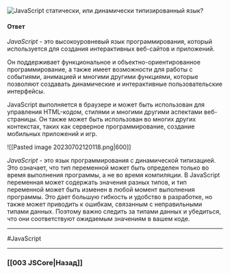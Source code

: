 ![JavaScript статически, или динамически типизированный язык?](https://youtu.be/V-m0sQ-hW58?t=98)

#### Ответ

*JavaScript* - это высокоуровневый язык программирования, который используется для создания интерактивных веб-сайтов и приложений. 

Он поддерживает функциональное и объектно-ориентированное программирование, а также имеет возможности для работы с событиями, анимацией и многими другими функциями, которые позволяют создавать динамические и интерактивные пользовательские интерфейсы. 

JavaScript выполняется в браузере и может быть использован для управления HTML-кодом, стилями и многими другими аспектами веб-страницы. Он также может быть использован во многих других контекстах, таких как серверное программирование, создание мобильных приложений и игр.

![[Pasted image 20230702120118.png|600]]

*JavaScript* - это язык программирования с динамической типизацией.  Это означает, что тип переменной может быть определен только во время выполнения программы, а не во время компиляции. В JavaScript переменная может содержать значения разных типов, и тип переменной может быть изменен в любой момент выполнения программы. Это дает большую гибкость и удобство в разработке, но также может приводить к ошибкам, связанным с неправильными типами данных. Поэтому важно следить за типами данных и убедиться, что они соответствуют ожидаемым значениям в вашем коде.

___
#JavaScript 

___

### [[003 JSCore|Назад]]